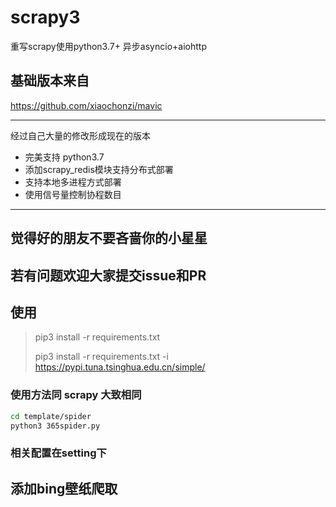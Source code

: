 # scrapy3
重写scrapy使用python3.7+ 异步asyncio+aiohttp


## 基础版本来自
https://github.com/xiaochonzi/mavic

---
经过自己大量的修改形成现在的版本
- 完美支持 python3.7 
- 添加scrapy_redis模块支持分布式部署
- 支持本地多进程方式部署
- 使用信号量控制协程数目
 
---
## 觉得好的朋友不要吝啬你的小星星

## 若有问题欢迎大家提交issue和PR 

## 使用 
> pip3 install -r requirements.txt
> 
>pip3 install -r requirements.txt -i https://pypi.tuna.tsinghua.edu.cn/simple/

### 使用方法同 scrapy 大致相同

``` bash
cd template/spider
python3 365spider.py

```

### 相关配置在setting下


## 添加bing壁纸爬取
